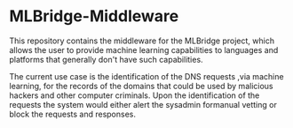# MLBridge-Middleware

This repository contains the middleware for the MLBridge project, which allows
the user to provide machine learning capabilities to languages and platforms 
that generally don't have such capabilities. 

The current use case is the identification of the DNS requests ,via machine 
learning, for the records of the domains that could be used by malicious hackers
and other computer criminals. Upon the identification of the requests the system 
would either alert the sysadmin formanual vetting or block the requests and 
responses.
